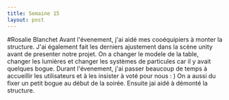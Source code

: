 ```yaml
---
title: Semaine 15
layout: post
---
```


#Rosalie Blanchet
Avant l'évenement, j'ai aidé mes cooéquipiers à monter la structure. J'ai également fait les derniers ajustement dans la scène unity avant de presenter notre projet. On a changer le modele de la table, changer les lumières et changer les systèmes de particules car il y avait quelques bogue. Durant l'évenement, j'ai passer beaucoup de temps à accueillir les utilisateurs et à les insister à voté pour nous : ) On a aussi du fixer un petit bogue au début de la soirée. Ensuite jai aidé à démonté la structure.

